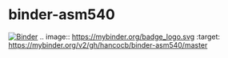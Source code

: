 # binder-asm540
[![Binder](https://mybinder.org/badge_logo.svg)](https://mybinder.org/v2/gh/hancocb/binder-asm540/master)
.. image:: https://mybinder.org/badge_logo.svg :target: https://mybinder.org/v2/gh/hancocb/binder-asm540/master
